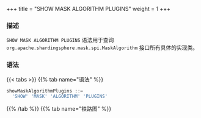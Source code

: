 +++
title = "SHOW MASK ALGORITHM PLUGINS"
weight = 1
+++

### 描述

`SHOW MASK ALGORITHM PLUGINS` 语法用于查询 `org.apache.shardingsphere.mask.spi.MaskAlgorithm` 接口所有具体的实现类。

### 语法

{{< tabs >}}
{{% tab name="语法" %}}
```sql
showMaskAlgorithmPlugins ::=
  'SHOW' 'MASK' 'ALGORITHM' 'PLUGINS'
```
{{% /tab %}}
{{% tab name="铁路图" %}}
<iframe frameborder="0" name="diagram" id="diagram" width="100%" height="100%"></iframe>
{{% /tab %}}
{{< /tabs >}}

### 返回值说明

| 列            | 说明     |
|--------------|--------|
| type         | 类型     |
| type_aliases | 类型别名   |
| description  | 描述     |

### 示例

- 查询 `org.apache.shardingsphere.mask.spi.MaskAlgorithm` 接口的所有实现类

```sql
SHOW MASK ALGORITHM PLUGINS
```

```sql
SHOW MASK ALGORITHM PLUGINS;
+------------------------------+--------------+-------------+
| type                         | type_aliases | description |
+------------------------------+--------------+-------------+
| MD5                          |              |             |
| KEEP_FIRST_N_LAST_M          |              |             |
| KEEP_FROM_X_TO_Y             |              |             |
| MASK_AFTER_SPECIAL_CHARS     |              |             |
| MASK_BEFORE_SPECIAL_CHARS    |              |             |
| MASK_FIRST_N_LAST_M          |              |             |
| MASK_FROM_X_TO_Y             |              |             |
| GENERIC_TABLE_RANDOM_REPLACE |              |             |
+------------------------------+--------------+-------------+
8 rows in set (0.13 sec)
```

### 保留字

`SHOW`、`MASK`、`ALGORITHM`、`PLUGINS`

### 相关链接

- [保留字](/cn/user-manual/shardingsphere-proxy/distsql/syntax/reserved-word/)
